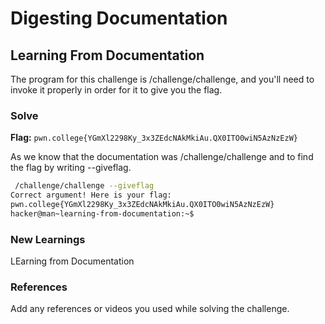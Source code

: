 # Digesting Documentation 

## Learning From Documentation 
The program for this challenge is /challenge/challenge, 
and you'll need to invoke it properly in order for it to give you the flag. 

### Solve
**Flag:** `pwn.college{YGmXl2298Ky_3x3ZEdcNAkMkiAu.QX0ITO0wiN5AzNzEzW}`

As we know that the documentation was /challenge/challenge and to find the flag by writing 
--giveflag.

```bash
 /challenge/challenge --giveflag
Correct argument! Here is your flag:
pwn.college{YGmXl2298Ky_3x3ZEdcNAkMkiAu.QX0ITO0wiN5AzNzEzW}
hacker@man~learning-from-documentation:~$
```

### New Learnings
LEarning from Documentation

### References 
Add any references or videos you used while solving the challenge.
